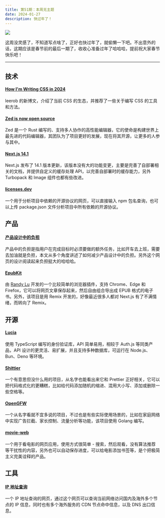 ```yaml
---
title: 第51期：本周无主题
date: 2024-01-27
description: 快过年了！
---
```


![](/static/weekly/issue-51-cover.jpg)

这周没灵感了，不知道写点啥了，正好也快过年了，就偷懒一下吧。不出意外的话，这期应该是春节前的最后一期了，收收心准备过年了哈哈哈，提前祝大家春节快乐吧！

<hr />

## 技术

#### [How I'm Writing CSS in 2024](https://leerob.io/blog/css)

leerob 的新博文，介绍了当前 CSS 的生态，并推荐了一些关于编写 CSS 的工具和方法。

#### [Zed is now open source](https://zed.dev/blog/zed-is-now-open-source)

Zed 是一个 Rust 编写的、支持多人协作的高性能编辑器，它的使命是构建世界上最先进的代码编辑器，其团队为了项目更好的发展，现在将其开源，让更多的人参与其中。

#### [Next.js 14.1](https://nextjs.org/blog/next-14-1)

Next.js 发布了 14.1 版本更新，该版本没有大的功能变更，主要是完善了自部署相关的文档，并提供自定义的缓存处理 API，以完善自部署时的缓存能力，另外 Turbopack 和 Image 组件也都有些改进。

#### [licenses.dev](https://licenses.dev/)

一个用于分析项目中依赖的开源协议的网页，可以直接输入 npm 包名查询，也可以上传 package.json 文件分析项目中所有依赖的开源协议。

## 产品

#### [产品设计中的负担](https://notes.dabing.one/post?note-id=9f31ea21-90b9-4523-b8d5-cb33b7a01bda&note-id=fa697159-324f-41eb-9527-cd5b1dd293a6&active-note-id=fa697159-324f-41eb-9527-cd5b1dd293a6)

产品中的负担是指用户在完成目标时必须要做的额外任务，比如开车去上班，需要去加油就是负担，本文从多个角度讲述了如何减少产品设计中的负担。另外这个网页的设计阅读起来负担挺大的哈哈哈。

#### [EpubKit](https://epubkit.app)

由 [Randy Lu](https://lutaonan.com) 开发的一个比较简单的浏览器插件，支持 Chrome、Edge 和 Firefox，它可以将网页文章保存起来，然后自由组合导出成 EPUB 格式的电子书。另外，该项目是用 Remix 开发的，好像最近很多人都对 Next.js 有了不满情绪，而转向了 Remix。

## 开源

#### [Lucia](https://github.com/lucia-auth/lucia)

使用 TypeScript 编写的身份验证库，API 简单易用，相较于 Auth.js 等同类产品，API 设计的更灵活、易扩展，并且支持多种数据库，可运行在 Node.js、Bun、Deno 等环境。

#### [Shittier](https://github.com/rohitdhas/shittier)

一个有意思但没什么用的项目，从名字也能看出来它和 Prettier 正好相关，它可以把代码格式化的更糟糕，比如给代码添加随机的缩进、混用大小写、添加或删除一些空格等。

#### [OpenGFW](https://github.com/apernet/OpenGFW)

一个从名字看就不宜多说的项目，不过也是有些实际使用场景的，比如在家庭网络中实现广告拦截、家长控制、流量分析等功能，该项目使用 Golang 编写。

#### [movie-web](https://github.com/movie-web/movie-web)

一个用于看电影的网页应用，使用方式很简单 - 搜索，然后观看，没有算法推荐等干扰性的内容，另外也可以自动保存进度，可以给电影添加书签等，是个把极简主义完美诠释的产品。

## 工具

#### [IP 地址查询](https://ip.skk.moe/)

一个 IP 地址查询的网页，通过这个网页可以查询当前网络访问国内及海外多个节点的 IP 信息，同时也有多个海外服务的 CDN 节点命中信息，以及 DNS 出口信息。
